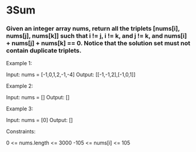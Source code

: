 # 3Sum

### Given an integer array nums, return all the triplets [nums[i], nums[j], nums[k]] such that i != j, i != k, and j != k, and nums[i] + nums[j] + nums[k] == 0. Notice that the solution set must not contain duplicate triplets.

Example 1:

Input: nums = [-1,0,1,2,-1,-4]
Output: [[-1,-1,2],[-1,0,1]]

Example 2:

Input: nums = []
Output: []

Example 3:

Input: nums = [0]
Output: []

Constraints:

0 <= nums.length <= 3000
-105 <= nums[i] <= 105